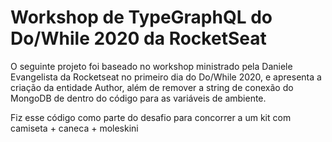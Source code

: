 # Workshop de TypeGraphQL do Do/While 2020 da RocketSeat

O seguinte projeto foi baseado no workshop ministrado pela Daniele Evangelista da Rocketseat no primeiro dia do Do/While 2020, e apresenta a criação da entidade Author, além de remover a string de conexão do MongoDB de dentro do código para as variáveis de ambiente.

Fiz esse código como parte do desafio para concorrer a um kit com camiseta + caneca + moleskini